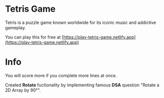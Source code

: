 # Tetris Game
Tetris is a puzzle game known worldwide for its iconic music and addictive gameplay. 

You can play this for free at [https://play-tetris-game.netlify.app](https://play-tetris-game.netlify.app)

# Info
You will score more if you complete more lines at once.

Created <b>Rotate</b> fuctionality by implementing famous <b>DSA</b> question "Rotate a 2D Array by 90°".
